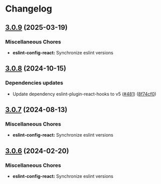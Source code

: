 # Changelog

## [3.0.9](https://github.com/kronostechnologies/standards/compare/eslint-config-react@v3.0.8...eslint-config-react@v3.0.9) (2025-03-19)


### Miscellaneous Chores

* **eslint-config-react:** Synchronize eslint versions

## [3.0.8](https://github.com/kronostechnologies/standards/compare/eslint-config-react@v3.0.7...eslint-config-react@v3.0.8) (2024-10-15)


### Dependencies updates

* Update dependency eslint-plugin-react-hooks to v5 ([#481](https://github.com/kronostechnologies/standards/issues/481)) ([8f74cf0](https://github.com/kronostechnologies/standards/commit/8f74cf0b3c91c991e0521a4110ea1d0e4c545da4))

## [3.0.7](https://github.com/kronostechnologies/standards/compare/eslint-config-react@v3.0.6...eslint-config-react@v3.0.7) (2024-08-13)


### Miscellaneous Chores

* **eslint-config-react:** Synchronize eslint versions

## [3.0.6](https://github.com/kronostechnologies/standards/compare/eslint-config-react-v3.0.5...eslint-config-react@v3.0.6) (2024-02-20)


### Miscellaneous Chores

* **eslint-config-react:** Synchronize eslint versions
